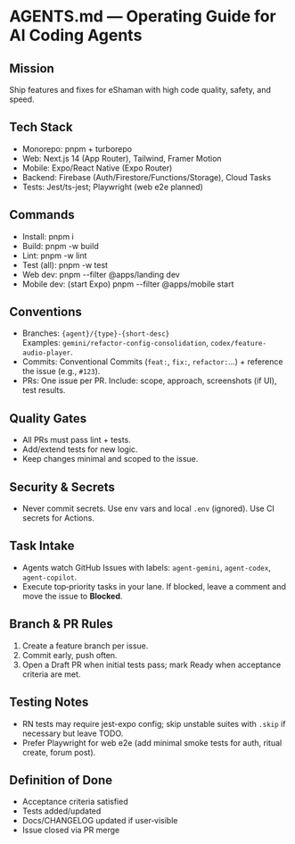 # AGENTS.md — Operating Guide for AI Coding Agents

## Mission
Ship features and fixes for eShaman with high code quality, safety, and speed.

## Tech Stack
- Monorepo: pnpm + turborepo
- Web: Next.js 14 (App Router), Tailwind, Framer Motion
- Mobile: Expo/React Native (Expo Router)
- Backend: Firebase (Auth/Firestore/Functions/Storage), Cloud Tasks
- Tests: Jest/ts-jest; Playwright (web e2e planned)

## Commands
- Install: pnpm i
- Build: pnpm -w build
- Lint: pnpm -w lint
- Test (all): pnpm -w test
- Web dev: pnpm --filter @apps/landing dev
- Mobile dev: (start Expo) pnpm --filter @apps/mobile start

## Conventions
- Branches: `{agent}/{type}-{short-desc}`  
  Examples: `gemini/refactor-config-consolidation`, `codex/feature-audio-player`.
- Commits: Conventional Commits (`feat:`, `fix:`, `refactor:`…) + reference the issue (e.g., `#123`).
- PRs: One issue per PR. Include: scope, approach, screenshots (if UI), test results.

## Quality Gates
- All PRs must pass lint + tests.
- Add/extend tests for new logic.
- Keep changes minimal and scoped to the issue.

## Security & Secrets
- Never commit secrets. Use env vars and local `.env` (ignored). Use CI secrets for Actions.

## Task Intake
- Agents watch GitHub Issues with labels: `agent-gemini`, `agent-codex`, `agent-copilot`.
- Execute top‑priority tasks in your lane. If blocked, leave a comment and move the issue to **Blocked**.

## Branch & PR Rules
1) Create a feature branch per issue.
2) Commit early, push often.
3) Open a Draft PR when initial tests pass; mark Ready when acceptance criteria are met.

## Testing Notes
- RN tests may require jest-expo config; skip unstable suites with `.skip` if necessary but leave TODO.
- Prefer Playwright for web e2e (add minimal smoke tests for auth, ritual create, forum post).

## Definition of Done
- Acceptance criteria satisfied
- Tests added/updated
- Docs/CHANGELOG updated if user‑visible
- Issue closed via PR merge

